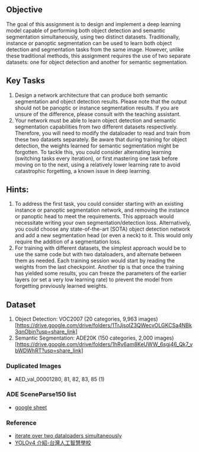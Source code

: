 ## Objective
The goal of this assignment is to design and implement a deep learning model capable of performing both object detection and semantic segmentation simultaneously, using two distinct datasets. Traditionally, instance or panoptic segmentation can be used to learn both object detection and segmentation tasks from the same image. However, unlike these traditional methods, this assignment requires the use of two separate datasets: one for object detection and another for semantic segmentation.

## Key Tasks
1. Design a network architecture that can produce both semantic segmentation and object detection results. Please note that the output should not be panoptic or instance segmentation results. If you are unsure of the difference, please consult with the teaching assistant.
2. Your network must be able to learn object detection and semantic segmentation capabilities from two different datasets respectively. Therefore, you will need to modify the dataloader to read and train from these two datasets separately. Be aware that during training for object detection, the weights learned for semantic segmentation might be forgotten. To tackle this, you could consider alternating learning (switching tasks every iteration), or first mastering one task before moving on to the next, using a relatively lower learning rate to avoid catastrophic forgetting, a known issue in deep learning.

## Hints:
1. To address the first task, you could consider starting with an existing instance or panoptic segmentation network, and removing the instance or panoptic head to meet the requirements. This approach would necessitate writing your own segmentation/detection loss. Alternatively, you could choose any state-of-the-art (SOTA) object detection network and add a new segmentation head (or even a neck) to it. This would only require the addition of a segmentation loss.
2. For training with different datasets, the simplest approach would be to use the same code but with two dataloaders, and alternate between them as needed. Each training session would start by reading the weights from the last checkpoint. Another tip is that once the training has yielded some results, you can freeze the parameters of the earlier layers (or set a very low learning rate) to prevent the model from forgetting previously learned weights.

## Dataset
1. Object Detection: VOC2007 (20 categories, 9,963 images) [https://drive.google.com/drive/folders/1TrJjsoIZ3QWecvOLGKCSa4NBk3qnObin?usp=share_link]
2. Semantic Segmentation: ADE20K (150 categories, 2,000 images) [https://drive.google.com/drive/folders/1hRy6am8KeUWW_6sgj46_Qk7_vbWDWhRT?usp=share_link]

### Duplicated Images
* AED_val_00001280, 81, 82, 83, 85 (1)

### ADE SceneParse150 list
* [google sheet](https://docs.google.com/spreadsheets/d/1se8YEtb2detS7OuPE86fXGyD269pMycAWe2mtKUj2W8/edit#gid=0)

### Reference
* [iterate over two dataloaders simultaneously](https://stackoverflow.com/questions/51444059/how-to-iterate-over-two-dataloaders-simultaneously-using-pytorch)
* [YOLOv4 介紹-台灣人工智慧學校](https://aiacademy.tw/yolo-v4-intro/)